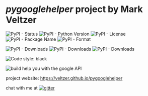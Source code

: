 
# *pygooglehelper* project by Mark Veltzer

![PyPI - Status](https://img.shields.io/pypi/status/pygooglehelper)
![PyPI - Python Version](https://img.shields.io/pypi/pyversions/pygooglehelper)
![PyPI - License](https://img.shields.io/pypi/l/pygooglehelper)
![PyPI - Package Name](https://img.shields.io/pypi/v/pygooglehelper)
![PyPI - Format](https://img.shields.io/pypi/format/pygooglehelper)

![PyPI - Downloads](https://img.shields.io/pypi/dd/pygooglehelper)
![PyPI - Downloads](https://img.shields.io/pypi/dw/pygooglehelper)
![PyPI - Downloads](https://img.shields.io/pypi/dm/pygooglehelper)

![Code style: black](https://img.shields.io/badge/code%20style-black-000000.svg)

![build](https://github.com/veltzer/pygooglehelper/workflows/build/badge.svg)
help you with the google API

project website: https://veltzer.github.io/pygooglehelper

chat with me at [![gitter](https://badges.gitter.im/Join%20Chat.svg)](https://gitter.im/veltzer/mark.veltzer)


